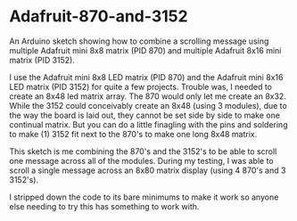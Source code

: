 # Adafruit-870-and-3152
An Arduino sketch showing how to combine a scrolling message using multiple Adafruit mini 8x8 matrix (PID 870) and multiple Adafruit 8x16 mini matrix (PID 3152).

I use the Adafruit mini 8x8 LED matrix (PID 870) and the Adafruit mini 8x16 LED matrix (PID 3152) for quite a few projects.  Trouble was, I needed to create an 8x48 led matrix array.  The 870 would only let me create an 8x32.  While the 3152 could conceivably create an 8x48 (using 3 modules), due to the way the board is laid out, they cannot be set side by side to make one continual matrix.  But you can do a little finagling with the pins and soldering to make (1) 3152 fit next to the 870's to make one long 8x48 matrix.

This sketch is me combining the 870's and the 3152's to be able to scroll one message across all of the modules.  During my testing, I was able to scroll a single message across an 8x80 matrix display (using 4 870's and 3 3152's).

I stripped down the code to its bare minimums to make it work so anyone else needing to try this has something to work with.
